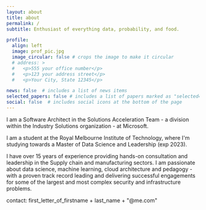 ```yaml
---
layout: about
title: about
permalink: /
subtitle: Enthusiast of everything data, probability, and food.

profile:
  align: left
  image: prof_pic.jpg
  image_circular: false # crops the image to make it circular
  # address: >
  #   <p>555 your office number</p>
  #   <p>123 your address street</p>
  #   <p>Your City, State 12345</p>

news: false  # includes a list of news items
selected_papers: false # includes a list of papers marked as "selected={true}"
social: false  # includes social icons at the bottom of the page
---
```


I am a Software Architect in the Solutions Acceleration Team - a division within the Industry Solutions organization - at Microsoft.

I am a student at the Royal Melbourne Institute of Technology, where I'm studying towards a Master of Data Science and Leadership (exp 2023).

I have over 15 years of experience providing hands-on consultation and leadership in the Supply chain and manufacturing sectors. I am passionate about data science, machine learning,  cloud architecture and pedagogy - with a proven track record leading and delivering successful engagements for some of the largest and most complex security and infrastructure problems.

contact: first_letter_of_firstname + last_name + "@me.com"
